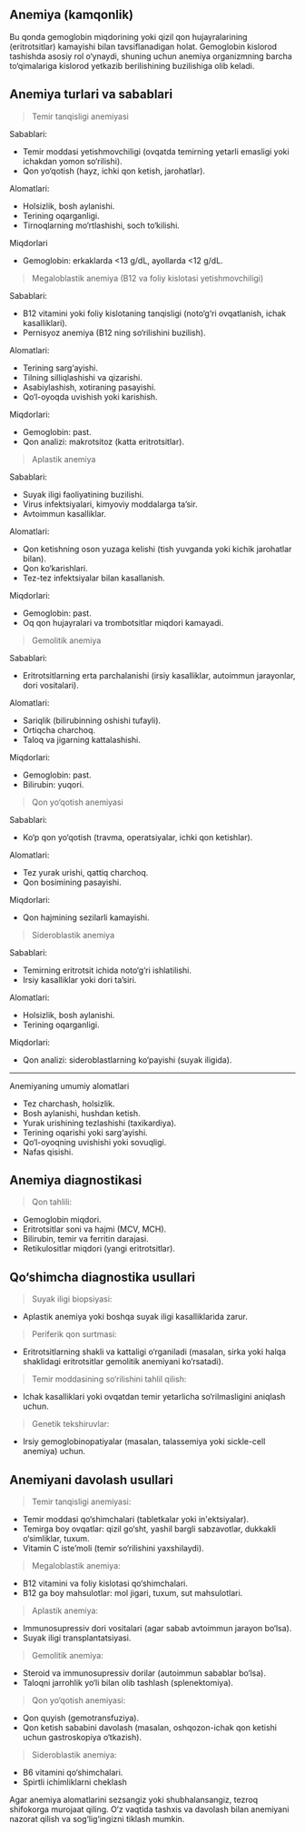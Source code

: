## Anemiya (kamqonlik)

 Bu qonda gemoglobin miqdorining yoki qizil qon hujayralarining (eritrotsitlar) kamayishi bilan tavsiflanadigan holat. Gemoglobin kislorod tashishda asosiy rol o‘ynaydi, shuning uchun anemiya organizmning barcha to‘qimalariga kislorod yetkazib berilishining buzilishiga olib keladi.
 
## Anemiya turlari va sabablari

>Temir tanqisligi anemiyasi

Sabablari:
- Temir moddasi yetishmovchiligi (ovqatda temirning yetarli emasligi yoki ichakdan yomon so‘rilishi).
- Qon yo‘qotish (hayz, ichki qon ketish, jarohatlar).

Alomatlari:
- Holsizlik, bosh aylanishi.
- Terining oqarganligi.
- Tirnoqlarning mo‘rtlashishi, soch to‘kilishi.

Miqdorlari
- Gemoglobin: erkaklarda <13 g/dL, ayollarda <12 g/dL.

>Megaloblastik anemiya (B12 va foliy kislotasi yetishmovchiligi)

Sabablari:
- B12 vitamini yoki foliy kislotaning tanqisligi (noto‘g‘ri ovqatlanish, ichak kasalliklari).
- Pernisyoz anemiya (B12 ning so‘rilishini buzilish).

Alomatlari:
- Terining sarg‘ayishi.
- Tilning silliqlashishi va qizarishi.
- Asabiylashish, xotiraning pasayishi.
- Qo‘l-oyoqda uvishish yoki karishish.

Miqdorlari:
- Gemoglobin: past.
- Qon analizi: makrotsitoz (katta eritrotsitlar).

>Aplastik anemiya

Sabablari:
- Suyak iligi faoliyatining buzilishi.
- Virus infektsiyalari, kimyoviy moddalarga ta’sir.
- Avtoimmun kasalliklar.

Alomatlari:
- Qon ketishning oson yuzaga kelishi (tish yuvganda yoki kichik jarohatlar bilan).
- Qon ko‘karishlari.
- Tez-tez infektsiyalar bilan kasallanish.

Miqdorlari:
- Gemoglobin: past.
- Oq qon hujayralari va trombotsitlar miqdori kamayadi.

>Gemolitik anemiya

Sabablari:
- Eritrotsitlarning erta parchalanishi (irsiy kasalliklar, autoimmun jarayonlar, dori vositalari).

Alomatlari:
- Sariqlik (bilirubinning oshishi tufayli).
- Ortiqcha charchoq.
- Taloq va jigarning kattalashishi.

Miqdorlari:
- Gemoglobin: past.
- Bilirubin: yuqori.

>Qon yo‘qotish anemiyasi

Sabablari:
- Ko‘p qon yo‘qotish (travma, operatsiyalar, ichki qon ketishlar).

Alomatlari:
- Tez yurak urishi, qattiq charchoq.
- Qon bosimining pasayishi.

Miqdorlari:
- Qon hajmining sezilarli kamayishi.

>Sideroblastik anemiya

Sabablari:
- Temirning eritrotsit ichida noto‘g‘ri ishlatilishi.
- Irsiy kasalliklar yoki dori ta’siri.

Alomatlari:
- Holsizlik, bosh aylanishi.
- Terining oqarganligi.

Miqdorlari:
- Qon analizi: sideroblastlarning ko‘payishi (suyak iligida).
---

Anemiyaning umumiy alomatlari

- Tez charchash, holsizlik.
- Bosh aylanishi, hushdan ketish.
- Yurak urishining tezlashishi (taxikardiya).
- Terining oqarishi yoki sarg‘ayishi.
- Qo‘l-oyoqning uvishishi yoki sovuqligi.
- Nafas qisishi.

## Anemiya diagnostikasi

>Qon tahlili:

- Gemoglobin miqdori.
- Eritrotsitlar soni va hajmi (MCV, MCH).
- Bilirubin, temir va ferritin darajasi.
- Retikulositlar miqdori (yangi eritrotsitlar).

## Qo‘shimcha diagnostika usullari

>Suyak iligi biopsiyasi:

- Aplastik anemiya yoki boshqa suyak iligi kasalliklarida zarur.

>Periferik qon surtmasi:

- Eritrotsitlarning shakli va kattaligi o‘rganiladi (masalan, sirka yoki halqa shaklidagi eritrotsitlar gemolitik anemiyani ko‘rsatadi).

>Temir moddasining so‘rilishini tahlil qilish:

- Ichak kasalliklari yoki ovqatdan temir yetarlicha so‘rilmasligini aniqlash uchun.

>Genetik tekshiruvlar:

- Irsiy gemoglobinopatiyalar (masalan, talassemiya yoki sickle-cell anemiya) uchun.
## Anemiyani davolash usullari

>Temir tanqisligi anemiyasi:

- Temir moddasi qo‘shimchalari (tabletkalar yoki in'ektsiyalar).
- Temirga boy ovqatlar: qizil go‘sht, yashil bargli sabzavotlar, dukkakli o‘simliklar, tuxum.
- Vitamin C iste’moli (temir so‘rilishini yaxshilaydi).

>Megaloblastik anemiya:

- B12 vitamini va foliy kislotasi qo‘shimchalari.
- B12 ga boy mahsulotlar: mol jigari, tuxum, sut mahsulotlari.

>Aplastik anemiya:

- Immunosupressiv dori vositalari (agar sabab avtoimmun jarayon bo‘lsa).
- Suyak iligi transplantatsiyasi.

>Gemolitik anemiya:

- Steroid va immunosupressiv dorilar (autoimmun sabablar bo‘lsa).
- Taloqni jarrohlik yo‘li bilan olib tashlash (splenektomiya).

>Qon yo‘qotish anemiyasi:

- Qon quyish (gemotransfuziya).
- Qon ketish sababini davolash (masalan, oshqozon-ichak qon ketishi uchun gastroskopiya o‘tkazish).

>Sideroblastik anemiya:

- B6 vitamini qo‘shimchalari.
- Spirtli ichimliklarni cheklash

Agar anemiya alomatlarini sezsangiz yoki shubhalansangiz, tezroq shifokorga murojaat qiling. O‘z vaqtida tashxis va davolash bilan anemiyani nazorat qilish va sog‘lig‘ingizni tiklash mumkin.
